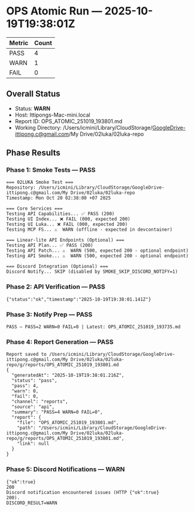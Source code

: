 # OPS Atomic Run — 2025-10-19T19:38:01Z

| Metric | Count |
| ------ | ----- |
| PASS | 4 |
| WARN | 1 |
| FAIL | 0 |

## Overall Status

- Status: **WARN**
- Host: Ittipongs-Mac-mini.local
- Report ID: OPS_ATOMIC_251019_193801.md
- Working Directory: /Users/icmini/Library/CloudStorage/GoogleDrive-ittipong.c@gmail.com/My Drive/02luka/02luka-repo

## Phase Results

### Phase 1: Smoke Tests — PASS

```
=== 02LUKA Smoke Test ===
Repository: /Users/icmini/Library/CloudStorage/GoogleDrive-ittipong.c@gmail.com/My Drive/02luka/02luka-repo
Timestamp: Mon Oct 20 02:38:00 +07 2025

=== Core Services ===
Testing API Capabilities... ✅ PASS (200)
Testing UI Index... ❌ FAIL (000, expected 200)
Testing UI Luka... ❌ FAIL (000, expected 200)
Testing MCP FS... ⚠️  WARN (offline - expected in devcontainer)

=== Linear-lite API Endpoints (Optional) ===
Testing API Plan... ✅ PASS (200)
Testing API Patch... ⚠️  WARN (500, expected 200 - optional endpoint)
Testing API Smoke... ⚠️  WARN (500, expected 200 - optional endpoint)

=== Discord Integration (Optional) ===
Discord Notify... SKIP (disabled by SMOKE_SKIP_DISCORD_NOTIFY=1)
```

### Phase 2: API Verification — PASS

```
{"status":"ok","timestamp":"2025-10-19T19:38:01.141Z"}
```

### Phase 3: Notify Prep — PASS

```
PASS — PASS=2 WARN=0 FAIL=0 | Latest: OPS_ATOMIC_251019_193735.md
```

### Phase 4: Report Generation — PASS

```
Report saved to /Users/icmini/Library/CloudStorage/GoogleDrive-ittipong.c@gmail.com/My Drive/02luka/02luka-repo/g/reports/OPS_ATOMIC_251019_193801.md
{
  "generatedAt": "2025-10-19T19:38:01.216Z",
  "status": "pass",
  "pass": 4,
  "warn": 0,
  "fail": 0,
  "channel": "reports",
  "source": "api",
  "summary": "PASS=4 WARN=0 FAIL=0",
  "report": {
    "file": "OPS_ATOMIC_251019_193801.md",
    "path": "/Users/icmini/Library/CloudStorage/GoogleDrive-ittipong.c@gmail.com/My Drive/02luka/02luka-repo/g/reports/OPS_ATOMIC_251019_193801.md",
    "link": null
  }
}
```

### Phase 5: Discord Notifications — WARN

```
{"ok":true}
200
Discord notification encountered issues (HTTP {"ok":true}
200).
DISCORD_RESULT=WARN
```
